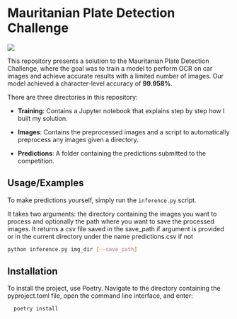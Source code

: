 # Mauritanian Plate Detection Challenge

![](https://user-images.githubusercontent.com/57320216/166916670-03dfabe1-8c6c-471a-875c-8715354aa957.jpg)

This repository presents a solution to the Mauritanian Plate Detection Challenge, where the goal was to train a model to perform OCR on car images and achieve accurate results with a limited number of images. Our model achieved a character-level accuracy of **99.958%**.

There are three directories in this repository:

* **Training**: Contains a Jupyter notebook that explains step by step how I built my solution.

* **Images**: Contains the preprocessed images and a script to automatically preprocess any images given a directory.

* **Predictions**: A folder containing the predictions submitted to the competition.
## Usage/Examples

To make predictions yourself, simply run the `inference.py` script.

It takes two arguments: the directory containing the images you want to process and optionally the path where you want to save the processed images.
It returns a csv file saved in the save_path if argument is provided or in the current directory under the name predictions.csv if not

```bash
python inference.py img_dir [--save_path]
```


## Installation

To install the project, use Poetry. Navigate to the directory containing the pyproject.toml file, open the command line interface, and enter:

```cmd
  poetry install
```
    
